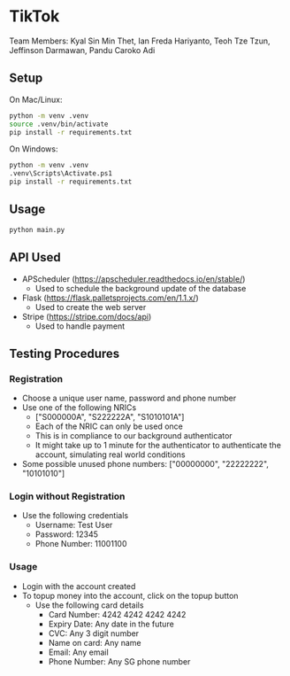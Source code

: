 # TikTok

Team Members: Kyal Sin Min Thet, Ian Freda Hariyanto, Teoh Tze Tzun, Jeffinson Darmawan, Pandu Caroko Adi

## Setup
On Mac/Linux:
```bash
python -m venv .venv
source .venv/bin/activate
pip install -r requirements.txt
```

On Windows:
```bash
python -m venv .venv
.venv\Scripts\Activate.ps1
pip install -r requirements.txt
```

## Usage
```bash
python main.py
```

## API Used
- APScheduler (https://apscheduler.readthedocs.io/en/stable/)
    - Used to schedule the background update of the database
- Flask (https://flask.palletsprojects.com/en/1.1.x/)
    - Used to create the web server
- Stripe (https://stripe.com/docs/api)
    - Used to handle payment

## Testing Procedures

### Registration
- Choose a unique user name, password and phone number
- Use one of the following NRICs
    - ["S000000A", "S222222A", "S1010101A"]
    - Each of the NRIC can only be used once
    - This is in compliance to our background authenticator
    - It might take up to 1 minute for the authenticator to authenticate the account, simulating real world conditions
- Some possible unused phone numbers:
    ["00000000", "22222222", "10101010"]

### Login without Registration
- Use the following credentials
    - Username: Test User
    - Password: 12345
    - Phone Number: 11001100

### Usage
- Login with the account created
- To topup money into the account, click on the topup button 
    - Use the following card details
        - Card Number: 4242 4242 4242 4242
        - Expiry Date: Any date in the future
        - CVC: Any 3 digit number
        - Name on card: Any name
        - Email: Any email
        - Phone Number: Any SG phone number
